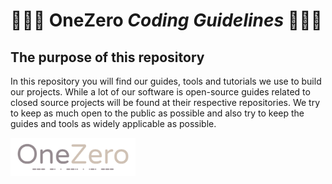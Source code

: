 # 👩🏼‍💻 OneZero _Coding Guidelines_ 👨🏽‍💻

## The purpose of this repository

In this repository you will find our guides, tools and tutorials we use to build our projects. While a lot of our software is open-source guides related to closed source projects will be found at their respective repositories. We try to keep as much open to the public as possible and also try to keep the guides and tools as widely applicable as possible.

<img src="https://raw.githubusercontent.com/onezerocompany/.github/main/assets/onezero_logo.svg" width="200">

<!-- test -->